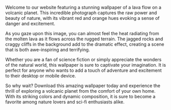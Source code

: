 <!--
Write me content for website with wallpaper "A photograph of a lava flow on a volcanic planet, with the red and orange colors evoking a sense of danger and excitement."
-->

<!--font:Open Sans-->

Welcome to our website featuring a stunning wallpaper of a lava flow on a volcanic planet. This incredible photograph captures the raw power and beauty of nature, with its vibrant red and orange hues evoking a sense of danger and excitement.

As you gaze upon this image, you can almost feel the heat radiating from the molten lava as it flows across the rugged terrain. The jagged rocks and craggy cliffs in the background add to the dramatic effect, creating a scene that is both awe-inspiring and terrifying.

Whether you are a fan of science fiction or simply appreciate the wonders of the natural world, this wallpaper is sure to captivate your imagination. It is perfect for anyone who wants to add a touch of adventure and excitement to their desktop or mobile device.

So why wait? Download this amazing wallpaper today and experience the thrill of exploring a volcanic planet from the comfort of your own home. With its striking colors and dynamic composition, it is sure to become a favorite among nature lovers and sci-fi enthusiasts alike.
